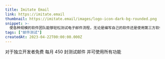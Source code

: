 ```yaml
---
title: Imitate Email
link: https://imitate.email
thumbnail: https://imitate.email/images/logo-icon-dark-bg-rounded.png
snippet: >-
  使各种规模的软件团队能够轻松测试电子邮件流程，无论是编写自己的软件还是使用第三方软件，以及跨内部和外部用户。
tags: ["邮件测试"]
createdAt: 2023-04-22T00:00:00.000Z
---
```

对于独立开发者免费
每月 450 封测试邮件
并可使用所有功能